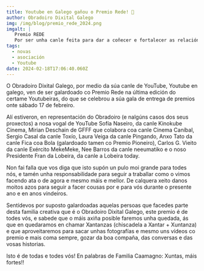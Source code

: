 ```yaml
---
title: Youtube en Galego gañou o Premio Rede! 🥳
author: Obradoiro Dixital Galego
img: /img/blog/premio_rede_2024.png
imgalt: |
   Premio REDE 
   Por ser unha canle feita para dar a coñecer e fortalecer as relacións entre persoas creadoras, por visibilizar e ampliar a rede en galego e por ser pioneira en xerar un tecido asociativo arredor do YouTube na nosa lingua. A canle ganadora é Youtube en Galego
tags:
  - novas
  - asociación
  - Youtube
date: 2024-02-18T17:06:40.060Z
---
```

O Obradoiro Dixital Galego, por medio da súa canle de YouTube, Youtube en galego, ven de ser galardoado co Premio Rede na última edición do certame Youtubeiras, do que se celebrou a súa gala de entrega de premios onte sábado 17 de febreiro.

<!--more-->

Alí estiveron, en representación do Obradoiro (e nalgúns casos dos seus proxectos) a nosa vogal de YouTube Sofía Naseiro, da canle Kinokube Cinema, Mirian Deschain de GFFF que colabora coa canle Cinema Caníbal, Sergio Casal da canle Toxío, Laura Veiga da canle Pingando, Anxo Tato da canle Fica coa Bola (galardoado tamen co Premio Pioneiro), Carlos G. Vieito da canle Exército MekeMeke, Nee Barros da canle neeumatiko e o noso Presidente Fran da Lobeira, da canle a Lobeira today.

Non fai falla que vos diga que isto supón un pulo moi grande para todes nós, e tamén unha responsabilidade para seguir a traballar como o vimos facendo ata o de agora e mesmo máis e mellor. De calquera xeito danos moitos azos para seguir a facer cousas por e para vós durante o presente ano e en anos vindeiros.

Sentídevos por suposto galardoadas aquelas persoas que facedes parte desta familia creativa que é o Obradoiro Dixital Galego, este premio é de todes vós, e sabede que o máis axiña posible faremos unha quedada, ás que en quedaramos en chamar Xantanzas (chiscadela a Xantar + Xuntanza) e que aproveitaremos para sacar unhas fotografías e mesmo uns vídeos co premio e mais coma sempre, gozar da boa compaña, das conversas e das vosas historias.

Isto é de todas e todes vós! En palabras de Familia Caamagno: Xuntas, máis fortes!!